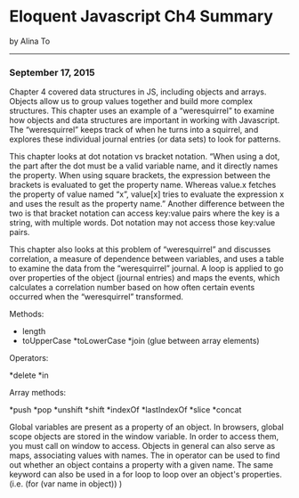 Eloquent Javascript Ch4 Summary
===============================

by Alina To
___________

### September 17, 2015

Chapter 4 covered data structures in JS, including objects and arrays. Objects allow us to group values together and build more complex structures. This chapter uses an example of a “weresquirrel” to examine how objects and data structures are important in working with Javascript. The “weresquirrel” keeps track of when he turns into a squirrel, and explores these individual journal entries (or data sets) to look for patterns.

This chapter looks at dot notation vs bracket notation. “When using a dot, the part after the dot must be a valid variable name, and it directly names the property. When using square brackets, the expression between the brackets is evaluated to get the property name. Whereas value.x fetches the property of value named “x”, value[x] tries to evaluate the expression x and uses the result as the property name.” Another difference between the two is that bracket notation can access key:value pairs where the key is a string, with multiple words. Dot notation may not access those key:value pairs.

This chapter also looks at this problem of “weresquirrel” and discusses correlation, a measure of dependence between variables, and uses a table to examine the data from the “weresquirrel” journal. A loop is applied to go over properties of the object (journal entries) and maps the events, which calculates a correlation number based on how often certain events occurred when the “weresquirrel” transformed.

Methods:

* length
* toUpperCase
*toLowerCase
*join (glue between array elements)

Operators:

*delete
*in

Array methods:

*push
*pop
*unshift
*shift
*indexOf
*lastIndexOf
*slice
*concat

Global variables are present as a property of an object. In browsers, global scope objects are stored in the window variable. In order to access them, you must call on window to access. Objects in general can also serve as maps, associating values with names. The in operator can be used to find out whether an object contains a property with a given name. The same keyword can also be used in a for loop to loop over an object's properties. (i.e. (for (var name in object))  )
